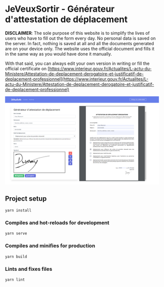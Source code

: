 # JeVeuxSortir - Générateur d'attestation de déplacement

**DISCLAIMER**: The sole purpose of this website is to simplify the lives of users who have to fill out the form every day. No personal data is saved on the server. In fact, nothing is saved at all and all the documents generated are on your device only. The website uses the official document and fills it in the same way as you would have done it manually.

With that said, you can always edit your own version in writing or fill the official certificate on [https://www.interieur.gouv.fr/Actualites/L-actu-du-Ministere/Attestation-de-deplacement-derogatoire-et-justificatif-de-deplacement-professionnel](https://www.interieur.gouv.fr/Actualites/L-actu-du-Ministere/Attestation-de-deplacement-derogatoire-et-justificatif-de-deplacement-professionnel)

![Preview](public/img/preview.png)

## Project setup

```
yarn install
```

### Compiles and hot-reloads for development

```
yarn serve
```

### Compiles and minifies for production

```
yarn build
```

### Lints and fixes files

```
yarn lint
```
